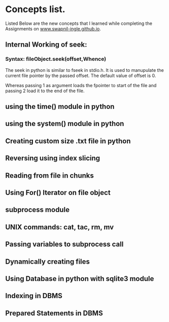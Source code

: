 # Concepts list. 

Listed Below are the new concepts that I learned while completing the Assignments on www.swapnil-ingle.github.io.

## Internal Working of seek:

### Syntax: fileObject.seek(offset,Whence)

The seek in python is similar to fseek in stdio.h. It is used to manupulate the current file pointer by the passed offset.
The default value of offset is 0. 

Whereas passing 1 as argument loads the fpointer to start of the file and passing 2 load it to the end of the file.

## using the time() module in python

## using the system() module in python 

## Creating custom size .txt file in python

## Reversing using index slicing

## Reading from file in chunks

## Using For() Iterator on file object

## subprocess module

## UNIX commands: cat, tac, rm, mv

## Passing variables to subprocess call

## Dynamically creating files

## Using Database in python with sqlite3 module

## Indexing in DBMS

## Prepared Statements in DBMS
